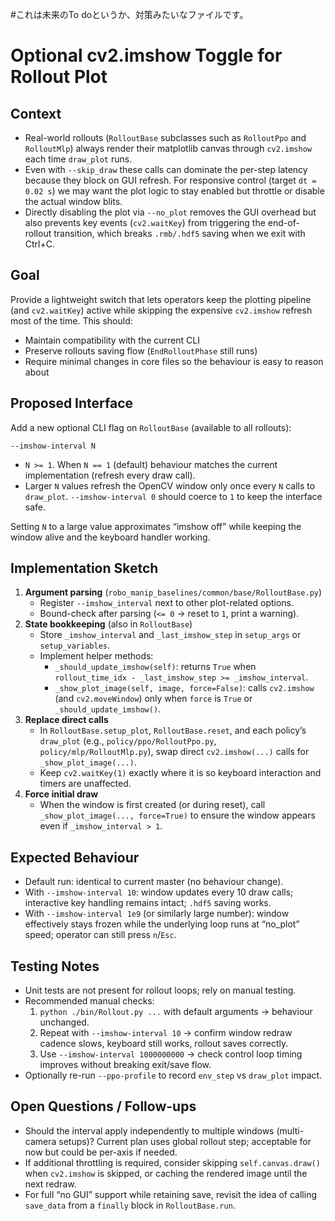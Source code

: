 #これは未来のTo doというか、対策みたいなファイルです。

# Optional cv2.imshow Toggle for Rollout Plot

## Context
- Real-world rollouts (`RolloutBase` subclasses such as `RolloutPpo` and `RolloutMlp`) always render their matplotlib canvas through `cv2.imshow` each time `draw_plot` runs.
- Even with `--skip_draw` these calls can dominate the per-step latency because they block on GUI refresh. For responsive control (target `dt = 0.02 s`) we may want the plot logic to stay enabled but throttle or disable the actual window blits.
- Directly disabling the plot via `--no_plot` removes the GUI overhead but also prevents key events (`cv2.waitKey`) from triggering the end-of-rollout transition, which breaks `.rmb/.hdf5` saving when we exit with Ctrl+C.

## Goal
Provide a lightweight switch that lets operators keep the plotting pipeline (and `cv2.waitKey`) active while skipping the expensive `cv2.imshow` refresh most of the time. This should:
- Maintain compatibility with the current CLI
- Preserve rollouts saving flow (`EndRolloutPhase` still runs)
- Require minimal changes in core files so the behaviour is easy to reason about

## Proposed Interface
Add a new optional CLI flag on `RolloutBase` (available to all rollouts):

```
--imshow-interval N
```

- `N >= 1`. When `N == 1` (default) behaviour matches the current implementation (refresh every draw call).
- Larger `N` values refresh the OpenCV window only once every `N` calls to `draw_plot`. `--imshow-interval 0` should coerce to `1` to keep the interface safe.

Setting `N` to a large value approximates “imshow off” while keeping the window alive and the keyboard handler working.

## Implementation Sketch
1. **Argument parsing** (`robo_manip_baselines/common/base/RolloutBase.py`)
   - Register `--imshow_interval` next to other plot-related options.
   - Bound-check after parsing (`<= 0` → reset to `1`, print a warning).
2. **State bookkeeping** (also in `RolloutBase`)
   - Store `_imshow_interval` and `_last_imshow_step` in `setup_args` or `setup_variables`.
   - Implement helper methods:
     - `_should_update_imshow(self)`: returns `True` when `rollout_time_idx - _last_imshow_step >= _imshow_interval`.
     - `_show_plot_image(self, image, force=False)`: calls `cv2.imshow` (and `cv2.moveWindow`) only when `force` is `True` or `_should_update_imshow()`.
3. **Replace direct calls**
   - In `RolloutBase.setup_plot`, `RolloutBase.reset`, and each policy’s `draw_plot` (e.g., `policy/ppo/RolloutPpo.py`, `policy/mlp/RolloutMlp.py`), swap direct `cv2.imshow(...)` calls for `_show_plot_image(...)`.
   - Keep `cv2.waitKey(1)` exactly where it is so keyboard interaction and timers are unaffected.
4. **Force initial draw**
   - When the window is first created (or during reset), call `_show_plot_image(..., force=True)` to ensure the window appears even if `_imshow_interval > 1`.

## Expected Behaviour
- Default run: identical to current master (no behaviour change).
- With `--imshow-interval 10`: window updates every 10 draw calls; interactive key handling remains intact; `.hdf5` saving works.
- With `--imshow-interval 1e9` (or similarly large number): window effectively stays frozen while the underlying loop runs at “no_plot” speed; operator can still press `n`/`Esc`.

## Testing Notes
- Unit tests are not present for rollout loops; rely on manual testing.
- Recommended manual checks:
  1. `python ./bin/Rollout.py ...` with default arguments → behaviour unchanged.
  2. Repeat with `--imshow-interval 10` → confirm window redraw cadence slows, keyboard still works, rollout saves correctly.
  3. Use `--imshow-interval 1000000000` → check control loop timing improves without breaking exit/save flow.
- Optionally re-run `--ppo-profile` to record `env_step` vs `draw_plot` impact.

## Open Questions / Follow-ups
- Should the interval apply independently to multiple windows (multi-camera setups)? Current plan uses global rollout step; acceptable for now but could be per-axis if needed.
- If additional throttling is required, consider skipping `self.canvas.draw()` when `cv2.imshow` is skipped, or caching the rendered image until the next redraw.
- For full “no GUI” support while retaining save, revisit the idea of calling `save_data` from a `finally` block in `RolloutBase.run`.
